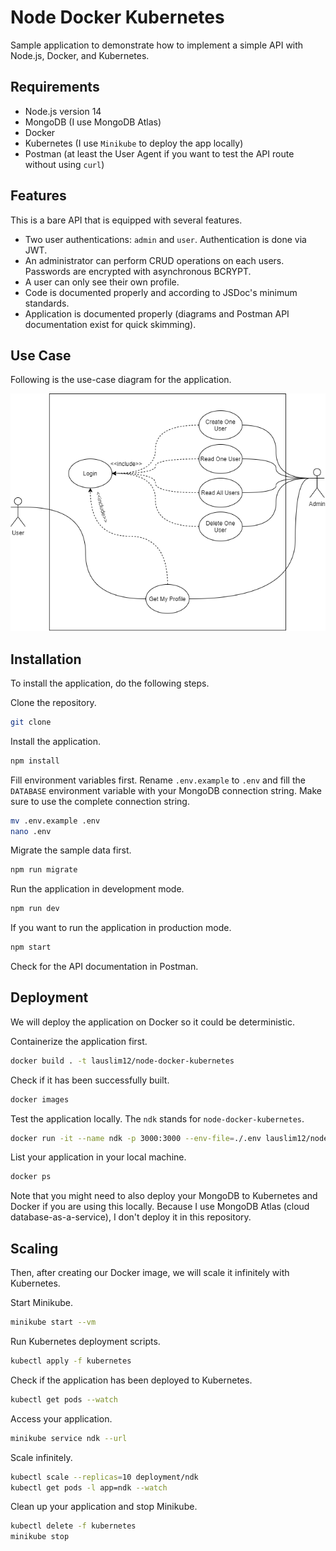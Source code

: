 # Node Docker Kubernetes

Sample application to demonstrate how to implement a simple API with Node.js, Docker, and Kubernetes.

## Requirements

- Node.js version 14
- MongoDB (I use MongoDB Atlas)
- Docker
- Kubernetes (I use `Minikube` to deploy the app locally)
- Postman (at least the User Agent if you want to test the API route without using `curl`)

## Features

This is a bare API that is equipped with several features.

- Two user authentications: `admin` and `user`. Authentication is done via JWT.
- An administrator can perform CRUD operations on each users. Passwords are encrypted with asynchronous BCRYPT.
- A user can only see their own profile.
- Code is documented properly and according to JSDoc's minimum standards.
- Application is documented properly (diagrams and Postman API documentation exist for quick skimming).

## Use Case

Following is the use-case diagram for the application.

![Use-Case Diagram](./architecture/UseCase.png)

## Installation

To install the application, do the following steps.

Clone the repository.

```bash
git clone
```

Install the application.

```bash
npm install
```

Fill environment variables first. Rename `.env.example` to `.env` and fill the `DATABASE` environment variable with your MongoDB connection string. Make sure to use the complete connection string.

```bash
mv .env.example .env
nano .env
```

Migrate the sample data first.

```bash
npm run migrate
```

Run the application in development mode.

```bash
npm run dev
```

If you want to run the application in production mode.

```bash
npm start
```

Check for the API documentation in Postman.

## Deployment

We will deploy the application on Docker so it could be deterministic.

Containerize the application first.

```bash
docker build . -t lauslim12/node-docker-kubernetes
```

Check if it has been successfully built.

```bash
docker images
```

Test the application locally. The `ndk` stands for `node-docker-kubernetes`.

```bash
docker run -it --name ndk -p 3000:3000 --env-file=./.env lauslim12/node-docker-kubernetes
```

List your application in your local machine.

```bash
docker ps
```

Note that you might need to also deploy your MongoDB to Kubernetes and Docker if you are using this locally. Because I use MongoDB Atlas (cloud database-as-a-service), I don't deploy it in this repository.

## Scaling

Then, after creating our Docker image, we will scale it infinitely with Kubernetes.

Start Minikube.

```bash
minikube start --vm
```

Run Kubernetes deployment scripts.

```bash
kubectl apply -f kubernetes
```

Check if the application has been deployed to Kubernetes.

```bash
kubectl get pods --watch
```

Access your application.

```bash
minikube service ndk --url
```

Scale infinitely.

```bash
kubectl scale --replicas=10 deployment/ndk
kubectl get pods -l app=ndk --watch
```

Clean up your application and stop Minikube.

```bash
kubectl delete -f kubernetes
minikube stop
```
